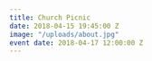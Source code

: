 ```yaml
---
title: Church Picnic
date: 2018-04-15 19:45:00 Z
image: "/uploads/about.jpg"
event date: 2018-04-17 12:00:00 Z
---
```

